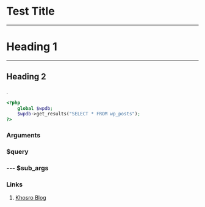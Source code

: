 Test Title 
=========
---------

# Heading 1
-------------------

Heading 2
-----------------------------

\.
```php
<?php 
	global $wpdb;
	$wpdb->get_results("SELECT * FROM wp_posts");
?>
```

### Arguments

### $query

### --- $sub_args

### Links
1. [Khosro Blog](http:khosroblog.com)